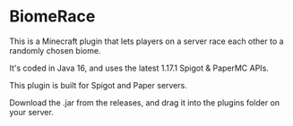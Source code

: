 # BiomeRace
This is a Minecraft plugin that lets players on a server race each other to a randomly chosen biome.

It's coded in Java 16, and uses the latest 1.17.1 Spigot & PaperMC APIs. 

This plugin is built for Spigot and Paper servers. 

Download the .jar from the releases, and drag it into the plugins folder on your server. 


